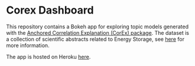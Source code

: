 # Corex Dashboard

This repository contains a Bokeh app for exploring topic models generated with the [Anchored Correlation Explanation (CorEx) package](https://github.com/gregversteeg/corex_topic). The dataset is a collection of scientific abstracts related to Energy Storage, see [here](https://aspitarl.github.io/projects/1_nlp/) for more information. 

The app is hosted on Heroku [here](https://es-corex-explorer.herokuapp.com/dashboard). 
